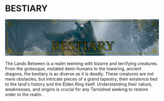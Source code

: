# BESTIARY

<img src="../assets/_banners/banner_bestiary.png">

The Lands Between is a realm teeming with bizarre and terrifying creatures. From the grotesque, mutated demi-humans to the towering, ancient dragons, the bestiary is as diverse as it is deadly. These creatures are not mere obstacles, but intricate pieces of a grand tapestry, their existence tied to the land's history and the Elden Ring itself. Understanding their nature, weaknesses, and origins is crucial for any Tarnished seeking to restore order to the realm.
